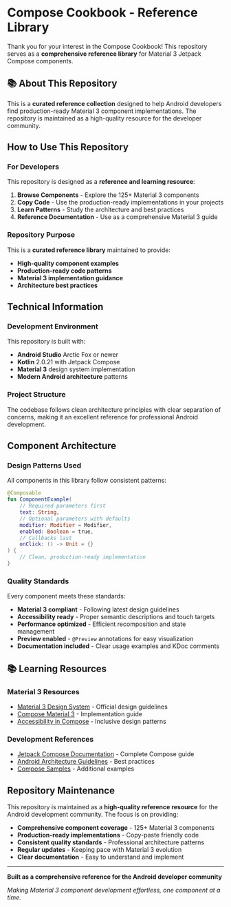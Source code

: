 # Compose Cookbook - Reference Library

Thank you for your interest in the Compose Cookbook! This repository serves as a **comprehensive reference library** for Material 3 Jetpack Compose components.

## 📚 About This Repository

This is a **curated reference collection** designed to help Android developers find production-ready Material 3 component implementations. The repository is maintained as a high-quality resource for the developer community.

## How to Use This Repository

### For Developers

This repository is designed as a **reference and learning resource**:

1. **Browse Components** - Explore the 125+ Material 3 components
2. **Copy Code** - Use the production-ready implementations in your projects  
3. **Learn Patterns** - Study the architecture and best practices
4. **Reference Documentation** - Use as a comprehensive Material 3 guide

### Repository Purpose

This is a **curated reference library** maintained to provide:
- **High-quality component examples**
- **Production-ready code patterns**  
- **Material 3 implementation guidance**
- **Architecture best practices**

## Technical Information

### Development Environment

This repository is built with:
- **Android Studio** Arctic Fox or newer
- **Kotlin** 2.0.21 with Jetpack Compose
- **Material 3** design system implementation
- **Modern Android architecture** patterns

### Project Structure

The codebase follows clean architecture principles with clear separation of concerns, making it an excellent reference for professional Android development.

## Component Architecture

### Design Patterns Used

All components in this library follow consistent patterns:

```kotlin
@Composable
fun ComponentExample(
    // Required parameters first
    text: String,
    // Optional parameters with defaults
    modifier: Modifier = Modifier,
    enabled: Boolean = true,
    // Callbacks last
    onClick: () -> Unit = {}
) {
    // Clean, production-ready implementation
}
```

### Quality Standards

Every component meets these standards:
- **Material 3 compliant** - Following latest design guidelines
- **Accessibility ready** - Proper semantic descriptions and touch targets
- **Performance optimized** - Efficient recomposition and state management
- **Preview enabled** - `@Preview` annotations for easy visualization
- **Documentation included** - Clear usage examples and KDoc comments

## 📚 Learning Resources

### Material 3 Resources
- [Material 3 Design System](https://m3.material.io/) - Official design guidelines
- [Compose Material 3](https://developer.android.com/jetpack/compose/designsystems/material3) - Implementation guide
- [Accessibility in Compose](https://developer.android.com/jetpack/compose/accessibility) - Inclusive design patterns

### Development References
- [Jetpack Compose Documentation](https://developer.android.com/jetpack/compose) - Complete Compose guide
- [Android Architecture Guidelines](https://developer.android.com/topic/architecture) - Best practices
- [Compose Samples](https://github.com/android/compose-samples) - Additional examples

## Repository Maintenance

This repository is maintained as a **high-quality reference resource** for the Android development community. The focus is on providing:

- **Comprehensive component coverage** - 125+ Material 3 components
- **Production-ready implementations** - Copy-paste friendly code
- **Consistent quality standards** - Professional architecture patterns
- **Regular updates** - Keeping pace with Material 3 evolution
- **Clear documentation** - Easy to understand and implement

---

**Built as a comprehensive reference for the Android developer community**

*Making Material 3 component development effortless, one component at a time.*